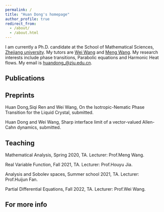```yaml
---
permalink: /
title: "Huan Dong's homepage"
author_profile: true
redirect_from: 
  - /about/
  - /about.html
---
```


I am currently a Ph.D. candidate at the School of Mathematical Sciences, [Zhejiang university](http://www.math.zju.edu.cn/). My tutors are [Wei Wang](https://person.zju.edu.cn/en/wangw07#:~) and [Meng Wang](https://person.zju.edu.cn/0004263/571645.html). My research interests include  phase transitions, Parabolic equations and Harmonic Heat flows. My email is [huandong_@zju.edu.cn](maitio:huandong_@zju.edu.cn).

Publications
------

Preprints
------
  Huan Dong,Siqi Ren and Wei Wang,  On the Isotropic-Nematic Phase Transition for the Liquid Crystal, submitted.
    
  Huan Dong and Wei Wang,  Sharp interface limit of a vector-valued Allen-Cahn dynamics,  submitted.

Teaching
------
Mathematical Analysis, Spring 2020, TA. Lecturer: Prof.Meng Wang.

Real Variable Function, Fall 2021, TA. Lecturer: Prof.Houyu Jia.

Analysis and Sobolev spaces, Summer school 2021, TA. Lecturer: Prof.Huijun Fan.

Partial Differential Equations, Fall 2022, TA. Lecturer: Prof.Wei Wang.

For more info
------
